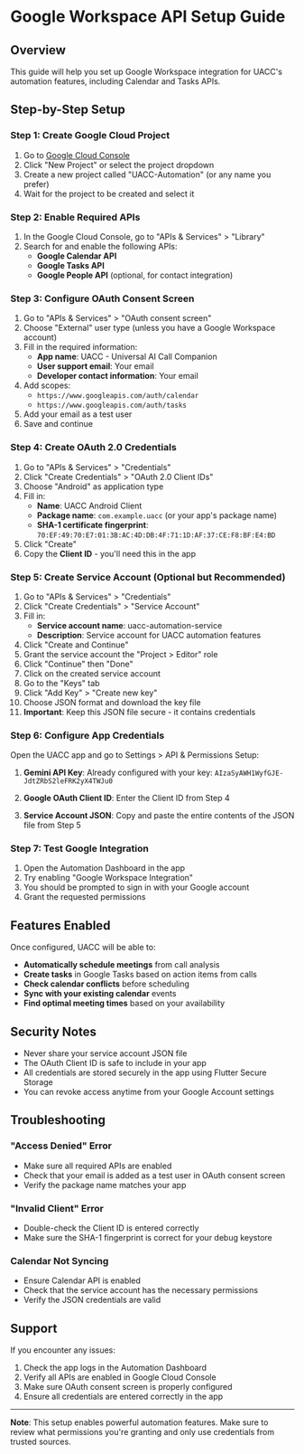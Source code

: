 # Google Workspace API Setup Guide

## Overview
This guide will help you set up Google Workspace integration for UACC's automation features, including Calendar and Tasks APIs.

## Step-by-Step Setup

### Step 1: Create Google Cloud Project

1. Go to [Google Cloud Console](https://console.cloud.google.com/)
2. Click "New Project" or select the project dropdown
3. Create a new project called "UACC-Automation" (or any name you prefer)
4. Wait for the project to be created and select it

### Step 2: Enable Required APIs

1. In the Google Cloud Console, go to "APIs & Services" > "Library"
2. Search for and enable the following APIs:
   - **Google Calendar API**
   - **Google Tasks API** 
   - **Google People API** (optional, for contact integration)

### Step 3: Configure OAuth Consent Screen

1. Go to "APIs & Services" > "OAuth consent screen"
2. Choose "External" user type (unless you have a Google Workspace account)
3. Fill in the required information:
   - **App name**: UACC - Universal AI Call Companion
   - **User support email**: Your email
   - **Developer contact information**: Your email
4. Add scopes:
   - `https://www.googleapis.com/auth/calendar`
   - `https://www.googleapis.com/auth/tasks`
5. Add your email as a test user
6. Save and continue

### Step 4: Create OAuth 2.0 Credentials

1. Go to "APIs & Services" > "Credentials"
2. Click "Create Credentials" > "OAuth 2.0 Client IDs"
3. Choose "Android" as application type
4. Fill in:
   - **Name**: UACC Android Client
   - **Package name**: `com.example.uacc` (or your app's package name)
   - **SHA-1 certificate fingerprint**: `70:EF:49:70:E7:01:3B:AC:4D:DB:4F:71:1D:AF:37:CE:F8:BF:E4:BD`
5. Click "Create"
6. Copy the **Client ID** - you'll need this in the app

### Step 5: Create Service Account (Optional but Recommended)

1. Go to "APIs & Services" > "Credentials"
2. Click "Create Credentials" > "Service Account"
3. Fill in:
   - **Service account name**: uacc-automation-service
   - **Description**: Service account for UACC automation features
4. Click "Create and Continue"
5. Grant the service account the "Project > Editor" role
6. Click "Continue" then "Done"
7. Click on the created service account
8. Go to the "Keys" tab
9. Click "Add Key" > "Create new key"
10. Choose JSON format and download the key file
11. **Important**: Keep this JSON file secure - it contains credentials

### Step 6: Configure App Credentials

Open the UACC app and go to Settings > API & Permissions Setup:

1. **Gemini API Key**: Already configured with your key: `AIzaSyAWH1WyfGJE-JdtZRbS2leFRK2yX4TWJu0`

2. **Google OAuth Client ID**: Enter the Client ID from Step 4

3. **Service Account JSON**: Copy and paste the entire contents of the JSON file from Step 5

### Step 7: Test Google Integration

1. Open the Automation Dashboard in the app
2. Try enabling "Google Workspace Integration"
3. You should be prompted to sign in with your Google account
4. Grant the requested permissions

## Features Enabled

Once configured, UACC will be able to:

- **Automatically schedule meetings** from call analysis
- **Create tasks** in Google Tasks based on action items from calls
- **Check calendar conflicts** before scheduling
- **Sync with your existing calendar** events
- **Find optimal meeting times** based on your availability

## Security Notes

- Never share your service account JSON file
- The OAuth Client ID is safe to include in your app
- All credentials are stored securely in the app using Flutter Secure Storage
- You can revoke access anytime from your Google Account settings

## Troubleshooting

### "Access Denied" Error
- Make sure all required APIs are enabled
- Check that your email is added as a test user in OAuth consent screen
- Verify the package name matches your app

### "Invalid Client" Error
- Double-check the Client ID is entered correctly
- Make sure the SHA-1 fingerprint is correct for your debug keystore

### Calendar Not Syncing
- Ensure Calendar API is enabled
- Check that the service account has the necessary permissions
- Verify the JSON credentials are valid

## Support

If you encounter any issues:
1. Check the app logs in the Automation Dashboard
2. Verify all APIs are enabled in Google Cloud Console
3. Make sure OAuth consent screen is properly configured
4. Ensure all credentials are entered correctly in the app

---

**Note**: This setup enables powerful automation features. Make sure to review what permissions you're granting and only use credentials from trusted sources.